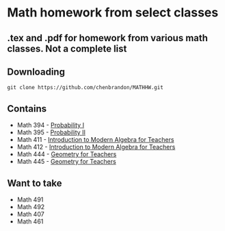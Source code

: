 # Math homework from select classes
## .tex and .pdf for homework from various math classes. Not a complete list

## Downloading

```shell
git clone https://github.com/chenbrandon/MATHHW.git
```

## Contains
* Math 394 - [Probability I](https://www.washington.edu/students/crscat/math.html#math394)
* Math 395 - [Probability II](https://www.washington.edu/students/crscat/math.html#math395)
* Math 411 - [Introduction to Modern Algebra for Teachers](https://www.washington.edu/students/crscat/math.html#math411)
* Math 412 - [Introduction to Modern Algebra for Teachers](https://www.washington.edu/students/crscat/math.html#math412)
*	Math 444 - [Geometry for Teachers](https://www.washington.edu/students/crscat/math.html#math444)
* Math 445 - [Geometry for Teachers](https://www.washington.edu/students/crscat/math.html#math445)

## Want to take
* Math 491
* Math 492
* Math 407
* Math 461
